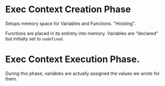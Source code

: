 # Exec Context Creation Phase

Setups memory space for Variables and Functions. "Hoisting". 

Functions are placed in its entirety into memory.
Variables are "declared" but initially set to `undefined`.

# Exec Context Execution Phase.

During this phase, variables are actually assigned the values we wrote for them.


